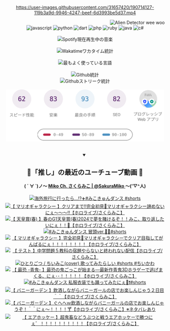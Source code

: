 <!-- START: HERO IMAGE GIF ////////// ////////// ////////// -->
<!-- <img src="@/../assets/img/gaming/ghost-of-tsushima.gif" width="100%"  alt="nellyXinwei's Hero Gif Image"/> -->
<!-- END: HERO IMAGE GIF ////////// ////////// ////////// -->

<div align="center" >  
  
<!-- START:ワンピース 第1015話「ルフィはRED ROCを使う」 -->
<https://user-images.githubusercontent.com/31657420/190714127-119b3a9d-9946-4247-beef-6d3993be5d37.mp4>
<!-- END:ワンピース 第1015話「ルフィはRED ROCを使う」 -->

<!-- START:VISITOR COUNTER -->
<div width="100%" align="right">
<img src="https://komarev.com/ghpvc/?username=nellyXinwei&label=🛸&color=grey&style=for-the-badge&labelcolor=ffffff" alt="Alien Detector wee woo"/>
</div>
<!-- END:VISITOR COUNTER -->

<!-- START: PROGRAMMING LANGUAGES -->
<!-- 色彩 Color Scheme:
#961E3A, #8A0D42, #5A0640, #4F265E, #2B355A, #3E759B, #CC4246,
#BB2649, #AD1052, #700750, #633075, #364270, #4E92C2, #FF5357
Sauce: https://www.webcreatorbox.com/inspiration/pantone-2023
-->

<img src="https://img.shields.io/badge/javascript%20-%23BB2649.svg?&style=for-the-badge&logo=javascript&logoColor=white&labelColor=961E3A" alt="javascript"/>
<img src="https://img.shields.io/badge/python%20-%23AD1052.svg?&style=for-the-badge&logo=python&logoColor=white&labelColor=8A0D42" alt="python" />
<img src="https://img.shields.io/badge/dart%20-%23700750.svg?&style=for-the-badge&logo=dart&logoColor=white&labelColor=5A0640" alt="dart"/>
<img src="https://img.shields.io/badge/php%20-%23633075.svg?&style=for-the-badge&logo=php&logoColor=white&labelColor=4F265E" alt="php"/>
<img src="https://img.shields.io/badge/ruby%20-%23364270.svg?&style=for-the-badge&logo=ruby&logoColor=white&labelColor=2B355A" alt="ruby"/>
<img src="https://img.shields.io/badge/java%20-%234E92C2.svg?&style=for-the-badge&logo=openjdk&logoColor=white&labelColor=3E759B" alt="java"/>
<img src="https://img.shields.io/badge/c%23-%23FF5357.svg?style=for-the-badge&logo=c-sharp&logoColor=white&labelColor=CC4246" alt="c#"/>  
<!-- END: PROGRAMMING LANGUAGES -->

<br>
<br>

<!-- START: MUSIC STATUS -->
  <!-- <a href="https://newojima-gsrs-20220114.vercel.app/api/now-playing?open">
    <img src="https://newojima-gsrs-20220114.vercel.app/api/now-playing" alt="Spotify現在再生中の音楽">
  </a> -->
  <img src="https://newojima-grss-20230114.vercel.app/api/spotify?border_color=transparent" alt="Spotify現在再生中の音楽" width="280px">
<!-- END: MUSIC STATUS -->

<br>
<br>

<!-- START: GITHUB STATUS -->
<!-- 色彩 Color Scheme:  #BB2649, #AD1052, #700750, #633075 -->
<img align="center" src="https://newojima-grs-20230109.vercel.app/api/wakatime?username=newojima&layout=compact&langs_count=10&locale=ja&hide_title=false&title_color=fff&hide_border=true&text_color=fff&bg_color=BB2649,BB2649,633075,633075&hide=other,css,html,bash,xml,git%20config,makefile,properties,yaml,markdown,text,json,jsx" alt="Wakatimeワカタイム統計" width="500px"/>

<br>
<br>

<!-- 色彩 Color Scheme:  #633075, #364270, #4E92C2 -->
  <img align="center" src="https://newojima-grs-20230109.vercel.app/api/top-langs?username=newojima&layout=compact&text_color=fff&icon_color=fff&hide_border=true&&locale=ja&hide_title=false&title_color=fff&include_all_commits=true&card_width=445&langs_count=11&hide=c%23,powershell,shaderlab,hlsl,makefile,jupyter%20notebook,python,html,css,shell,batchfile,less,liquid,hack,scss&bg_color=4F265E,633075,4E92C2" alt="最もよく使っている言語" width="500px"/>

<br>
<br>

<!-- 色彩 Color Scheme:  #4E92C2, #FF5357 -->
  <img align="center" src="https://newojima-grs-20230109.vercel.app/api?username=newojima&rank_icon=github&show_icons=true&&locale=ja&title_color=fff&text_color=fff&icon_color=fff&hide_border=true&hide_title=false&count_private=true&include_all_commits=true&card_width=495&disable_animations=true&bg_color=4E92C2,4E92C2,FF5357" alt="Github統計" width="500px"/>

<br>

<img align="center" src="https://streak-stats.demolab.com?user=newojima&theme=dark&hide_border=true&locale=ja&ring=BB2649&stroke=222222&background=151515&sideLabels=BB2649&currStreakLabel=ffffff&border=BB2649&fire=FF5357&currStreakNum=ffffff&sideNums=FF5357&dates=ffffff" alt="Githubストリーク統計" width="500px"/>

<br>
<br>

  <img align="center" width="500px" src="@/../assets/img/page-insights.svg" alt="Githubページの洞察"/>
  
</div>
<!-- END: GITHUB STATUS -->

<br>
<br>

<div align="center">
<details open>
  <summary>

  </summary>

  <h2 align="center">🌸「推し」の最近のユーチューブ動画 🌸</h2>
  <h4>
  ( ´ ∀ `)ノ～ 
  <a href="https://www.youtube.com/@SakuraMiko">Miko Ch. さくらみこ | @SakuraMiko
  </a>
   ～('▽^人)
  </h4>

  <!-- BEGIN YOUTUBE-CARDS -->
<a href="https://www.youtube.com/watch?v=B2X-rjlODrY"><img src="https://ytcards.demolab.com/?id=B2X-rjlODrY&title=%E6%B5%B7%E5%A4%96%E6%97%85%E8%A1%8C%E3%81%AB%E8%A1%8C%E3%81%A3%E3%81%9F%E3%82%89%E2%80%A6%E2%81%89%EF%B8%8F%E2%9C%88%EF%B8%8F%23%E3%81%BF%E3%81%93%E3%81%8D%E3%82%85%E3%82%93%E3%83%80%E3%83%B3%E3%82%B9+%23shorts&lang=ja&timestamp=1714539605&background_color=%230d1117&title_color=%23ffffff&stats_color=%23dedede&max_title_lines=1&width=187&border_radius=5&duration=30" alt="海外旅行に行ったら…⁉️✈️#みこきゅんダンス #shorts" title="海外旅行に行ったら…⁉️✈️#みこきゅんダンス #shorts"></a>
<a href="https://www.youtube.com/watch?v=w1X4T36u2UU"><img src="https://ytcards.demolab.com/?id=w1X4T36u2UU&title=%E3%80%90+%E3%83%9E%E3%83%AA%E3%82%AA%E3%82%AE%E3%83%A3%E3%83%A9%E3%82%AF%E3%82%B7%E3%83%BC+%E3%80%91%E3%82%AF%E3%83%AA%E3%82%A2%E3%81%BE%E3%81%A7%E2%80%BC%E5%AE%8C%E5%85%A8%E5%88%9D%E8%A6%8B%F0%9F%8C%9F%E3%83%9E%E3%83%AA%E3%82%AA%E3%82%AE%E3%83%A3%E3%83%A9%E3%82%AF%E3%82%B7%E3%83%BC%E8%AB%A6%E3%82%81%E3%81%AA%E3%81%84%E3%81%AB%E3%81%87%EF%BD%9E%EF%BD%9E%EF%BD%9E%E2%80%BC%E3%80%90%E3%83%9B%E3%83%AD%E3%83%A9%E3%82%A4%E3%83%96%2F%E3%81%95%E3%81%8F%E3%82%89%E3%81%BF%E3%81%93%E3%80%91&lang=ja&timestamp=1714338188&background_color=%230d1117&title_color=%23ffffff&stats_color=%23dedede&max_title_lines=1&width=187&border_radius=5&duration=27421" alt="【 マリオギャラクシー 】クリアまで‼完全初見🌟マリオギャラクシー諦めないにぇ～～～‼【ホロライブ/さくらみこ】" title="【 マリオギャラクシー 】クリアまで‼完全初見🌟マリオギャラクシー諦めないにぇ～～～‼【ホロライブ/さくらみこ】"></a>
<a href="https://www.youtube.com/watch?v=nWr8TIhhEvY"><img src="https://ytcards.demolab.com/?id=nWr8TIhhEvY&title=%E3%80%90+%E5%A4%A9%E7%9A%87%E8%B3%9E%28%E6%98%A5%29+%E3%80%91%E6%98%A5%E3%81%AEG1%E5%A4%A9%E7%9A%87%E8%B3%9E%28%E6%98%A5%292024%E3%81%A7%E5%A4%A2%E3%82%92%E8%B3%AD%E3%81%91%E3%82%8B%E3%81%9E%EF%BC%81%EF%BC%81%E3%81%BF%E3%81%93%E3%80%81%E5%8F%96%E3%82%8A%E8%BF%94%E3%81%97%E3%81%9F%E3%81%84%E3%81%AB%E3%81%87%EF%BC%81%EF%BC%81%F0%9F%8C%B8%E3%80%90%E3%83%9B%E3%83%AD%E3%83%A9%E3%82%A4%E3%83%96%2F%E3%81%95%E3%81%8F%E3%82%89%E3%81%BF%E3%81%93%E3%80%91&lang=ja&timestamp=1714290753&background_color=%230d1117&title_color=%23ffffff&stats_color=%23dedede&max_title_lines=1&width=187&border_radius=5&duration=7901" alt="【 天皇賞(春) 】春のG1天皇賞(春)2024で夢を賭けるぞ！！みこ、取り返したいにぇ！！🌸【ホロライブ/さくらみこ】" title="【 天皇賞(春) 】春のG1天皇賞(春)2024で夢を賭けるぞ！！みこ、取り返したいにぇ！！🌸【ホロライブ/さくらみこ】"></a>
<a href="https://www.youtube.com/watch?v=59Xi21DAS_w"><img src="https://ytcards.demolab.com/?id=59Xi21DAS_w&title=%23%E3%81%BF%E3%81%93%E3%81%8D%E3%82%85%E3%82%93%E3%83%80%E3%83%B3%E3%82%B9+%E5%86%92%E9%A0%ADver.%F0%9F%8C%B8%F0%9F%8E%B6%23shorts&lang=ja&timestamp=1714273203&background_color=%230d1117&title_color=%23ffffff&stats_color=%23dedede&max_title_lines=1&width=187&border_radius=5&duration=23" alt="#みこきゅんダンス 冒頭ver.🌸🎶#shorts" title="#みこきゅんダンス 冒頭ver.🌸🎶#shorts"></a>
<a href="https://www.youtube.com/watch?v=bTBTwOgyJtk"><img src="https://ytcards.demolab.com/?id=bTBTwOgyJtk&title=%E3%80%90++%E3%83%9E%E3%83%AA%E3%82%AA%E3%82%AE%E3%83%A3%E3%83%A9%E3%82%AF%E3%82%B7%E3%83%BC+%E3%80%91%E5%AE%8C%E5%85%A8%E5%88%9D%E8%A6%8B%F0%9F%8C%9F%E3%83%9E%E3%83%AA%E3%82%AA%E3%82%AE%E3%83%A3%E3%83%A9%E3%82%AF%E3%82%B7%E3%83%BC%E3%81%A7%E3%82%AF%E3%83%AA%E3%82%A2%E7%9B%AE%E6%8C%87%E3%81%97%E3%81%A6%E3%81%8C%E3%82%93%E3%81%B0%E3%82%8B%E3%81%AB%E3%81%87%EF%BC%81%EF%BC%81%EF%BC%81%EF%BC%81%EF%BC%81%EF%BC%81%EF%BC%81%EF%BC%81%E3%80%90%E3%83%9B%E3%83%AD%E3%83%A9%E3%82%A4%E3%83%96%2F%E3%81%95%E3%81%8F%E3%82%89%E3%81%BF%E3%81%93%E3%80%91&lang=ja&timestamp=1714245153&background_color=%230d1117&title_color=%23ffffff&stats_color=%23dedede&max_title_lines=1&width=187&border_radius=5&duration=24521" alt="【  マリオギャラクシー 】完全初見🌟マリオギャラクシーでクリア目指してがんばるにぇ！！！！！！！！【ホロライブ/さくらみこ】" title="【  マリオギャラクシー 】完全初見🌟マリオギャラクシーでクリア目指してがんばるにぇ！！！！！！！！【ホロライブ/さくらみこ】"></a>
<a href="https://www.youtube.com/watch?v=YHASca-CS1Q"><img src="https://ytcards.demolab.com/?id=YHASca-CS1Q&title=%E3%80%90+%E3%83%86%E3%82%B9%E3%83%88+%E3%80%91%E4%B8%AD%E5%AD%A6%E5%95%8F%E9%A1%8C%EF%BC%95%E6%95%99%E7%A7%91%E3%81%AE%E5%AE%BF%E9%A1%8C%E3%82%84%E3%82%89%E3%81%AA%E3%81%84%E3%81%A8%E7%B5%82%E3%82%8F%E3%82%8C%E3%81%AA%E3%81%84%E9%85%8D%E4%BF%A1%E3%80%90%E3%83%9B%E3%83%AD%E3%83%A9%E3%82%A4%E3%83%96%2F%E3%81%95%E3%81%8F%E3%82%89%E3%81%BF%E3%81%93%E3%80%91&lang=ja&timestamp=1714052845&background_color=%230d1117&title_color=%23ffffff&stats_color=%23dedede&max_title_lines=1&width=187&border_radius=5&duration=12728" alt="【 テスト 】中学問題５教科の宿題やらないと終われない配信【ホロライブ/さくらみこ】" title="【 テスト 】中学問題５教科の宿題やらないと終われない配信【ホロライブ/さくらみこ】"></a>
<a href="https://www.youtube.com/watch?v=AOs0cb7CiYM"><img src="https://ytcards.demolab.com/?id=AOs0cb7CiYM&title=%E3%81%B2%E3%81%A8%E3%82%8A%E3%81%94%E3%81%A4+%2F+%E3%81%A1%E3%81%84%E3%81%BF%E3%81%93%28cover%29+%E6%AD%8C%E3%81%A3%E3%81%A6%E3%81%BF%E3%81%9F%E3%82%89%E3%81%97%E3%81%84+%23shorts+%23%E3%81%A1%E3%81%84%E3%81%8B%E3%82%8F&lang=ja&timestamp=1714014005&background_color=%230d1117&title_color=%23ffffff&stats_color=%23dedede&max_title_lines=1&width=187&border_radius=5&duration=56" alt="ひとりごつ / ちいみこ(cover) 歌ってみたらしい #shorts #ちいかわ" title="ひとりごつ / ちいみこ(cover) 歌ってみたらしい #shorts #ちいかわ"></a>
<a href="https://www.youtube.com/watch?v=2MnI_2pFtRY"><img src="https://ytcards.demolab.com/?id=2MnI_2pFtRY&title=%E3%80%90+%E6%9C%80%E6%81%90+-%E9%9D%92%E9%AC%BC-+%E3%80%91%E6%9C%80%E6%81%90%E3%81%AE%E9%AC%BC%E3%81%94%E3%81%A3%E3%81%93%E3%81%8C%E5%A7%8B%E3%81%BE%E3%82%8B%E2%80%95%E6%9C%80%E6%96%B0%E4%BD%9C%E9%9D%92%E9%AC%BC3D%E3%83%9B%E3%83%A9%E3%82%B2%E3%83%BC%E3%81%A7%E9%80%83%E3%81%92%E3%81%BE%E3%81%8F%E3%82%8B%E3%80%81%E3%81%AB%E3%81%87%EF%BD%A5%EF%BD%A5%EF%BC%81%EF%BC%81%EF%BC%81%EF%BC%81%EF%BC%81%E3%80%90%E3%83%9B%E3%83%AD%E3%83%A9%E3%82%A4%E3%83%96%2F%E3%81%95%E3%81%8F%E3%82%89%E3%81%BF%E3%81%93%E3%80%91&lang=ja&timestamp=1713890161&background_color=%230d1117&title_color=%23ffffff&stats_color=%23dedede&max_title_lines=1&width=187&border_radius=5&duration=15723" alt="【 最恐 -青鬼- 】最恐の鬼ごっこが始まる―最新作青鬼3Dホラゲーで逃げまくる、にぇ･･！！！！！【ホロライブ/さくらみこ】" title="【 最恐 -青鬼- 】最恐の鬼ごっこが始まる―最新作青鬼3Dホラゲーで逃げまくる、にぇ･･！！！！！【ホロライブ/さくらみこ】"></a>
<a href="https://www.youtube.com/watch?v=-nl76eqFrAE"><img src="https://ytcards.demolab.com/?id=-nl76eqFrAE&title=%23%E3%81%BF%E3%81%93%E3%81%8D%E3%82%85%E3%82%93%E3%83%80%E3%83%B3%E3%82%B9+%E7%A7%81%E6%9C%8D%E8%A1%A3%E8%A3%85%E3%81%A7%E3%82%82%E8%B8%8A%E3%81%A3%E3%81%A6%E3%81%BF%E3%81%9F%E3%81%AB%E3%81%87%F0%9F%8C%B8%E2%9D%97%EF%B8%8F%23shorts&lang=ja&timestamp=1713843355&background_color=%230d1117&title_color=%23ffffff&stats_color=%23dedede&max_title_lines=1&width=187&border_radius=5&duration=30" alt="#みこきゅんダンス 私服衣装でも踊ってみたにぇ🌸❗️#shorts" title="#みこきゅんダンス 私服衣装でも踊ってみたにぇ🌸❗️#shorts"></a>
<a href="https://www.youtube.com/watch?v=zNK2CvG6jDg"><img src="https://ytcards.demolab.com/?id=zNK2CvG6jDg&title=%E3%80%90+%E3%83%90%E3%83%8B%E3%83%BC%E3%82%AC%E3%83%BC%E3%83%87%E3%83%B3+%E3%80%91%E9%A3%B2%E9%85%92%E3%81%97%E3%81%AA%E3%81%8C%E3%82%89%E3%83%90%E3%83%8B%E3%83%BC%E3%82%AC%E3%83%BC%E3%83%AB%E3%81%AE%E5%BA%97%E3%81%A7%E3%81%8A%E6%A5%BD%E3%81%97%E3%82%93%E3%81%98%E3%82%83%E3%81%86%EF%BC%92%E6%97%A5%E7%9B%AE%EF%BC%BE%EF%BC%BE%E3%80%90%E3%83%9B%E3%83%AD%E3%83%A9%E3%82%A4%E3%83%96%2F%E3%81%95%E3%81%8F%E3%82%89%E3%81%BF%E3%81%93%E3%80%91&lang=ja&timestamp=1713809993&background_color=%230d1117&title_color=%23ffffff&stats_color=%23dedede&max_title_lines=1&width=187&border_radius=5&duration=21747" alt="【 バニーガーデン 】飲酒しながらバニーガールの店でお楽しんじゃう２日目＾＾【ホロライブ/さくらみこ】" title="【 バニーガーデン 】飲酒しながらバニーガールの店でお楽しんじゃう２日目＾＾【ホロライブ/さくらみこ】"></a>
<a href="https://www.youtube.com/watch?v=2iojO8czLYY"><img src="https://ytcards.demolab.com/?id=2iojO8czLYY&title=%E3%80%90++%E3%83%90%E3%83%8B%E3%83%BC%E3%82%AC%E3%83%BC%E3%83%87%E3%83%B3+%E3%80%91%E3%81%90%E3%81%B8%E3%81%B8%EF%BD%97%E9%A3%B2%E9%85%92%E3%81%97%E3%81%AA%E3%81%8C%E3%82%89%E3%83%90%E3%83%8B%E3%83%BC%E3%82%AC%E3%83%BC%E3%83%AB%E3%81%AE%E5%BA%97%E3%81%A7%E3%81%8A%E6%A5%BD%E3%81%97%E3%82%93%E3%81%98%E3%82%83%E3%81%86%E3%81%9E%EF%BC%81%EF%BC%BE%EF%BC%BE%E3%81%AB%E3%81%87%EF%BD%9E%EF%BC%81%EF%BC%81%EF%BC%81%EF%BC%81%F0%9F%8D%B8%E3%80%90%E3%83%9B%E3%83%AD%E3%83%A9%E3%82%A4%E3%83%96%2F%E3%81%95%E3%81%8F%E3%82%89%E3%81%BF%E3%81%93%E3%80%91%E2%80%BB%E3%83%8D%E3%82%BF%E3%83%90%E3%83%AC%E3%81%82%E3%82%8A&lang=ja&timestamp=1713723436&background_color=%230d1117&title_color=%23ffffff&stats_color=%23dedede&max_title_lines=1&width=187&border_radius=5&duration=21531" alt="【  バニーガーデン 】ぐへへｗ飲酒しながらバニーガールの店でお楽しんじゃうぞ！＾＾にぇ～！！！！🍸【ホロライブ/さくらみこ】※ネタバレあり" title="【  バニーガーデン 】ぐへへｗ飲酒しながらバニーガールの店でお楽しんじゃうぞ！＾＾にぇ～！！！！🍸【ホロライブ/さくらみこ】※ネタバレあり"></a>
<a href="https://www.youtube.com/watch?v=B1Vd8HA5JZ0"><img src="https://ytcards.demolab.com/?id=B1Vd8HA5JZ0&title=%E3%80%90+%E3%82%A8%E3%82%A2%E3%83%9B%E3%83%83%E3%82%B1%E3%83%BC+%E3%80%91%E8%B6%85%E9%AC%BC%E7%95%9C%E3%81%AA%E3%81%A9%E3%81%86%E3%81%B6%E3%81%A4%E3%81%A8%E6%88%A6%E3%81%86%E3%82%A8%E3%82%A2%E3%83%9B%E3%83%83%E3%82%B1%E3%83%BC%E3%81%A7%E5%8B%9D%E3%81%A4%E3%81%AB%E3%81%87%E3%82%9B%EF%BC%81%EF%BC%81%EF%BC%81%EF%BC%81%EF%BC%81%EF%BC%81%EF%BC%81%EF%BC%81%EF%BC%81%EF%BC%81%E3%80%90%E3%83%9B%E3%83%AD%E3%83%A9%E3%82%A4%E3%83%96%2F%E3%81%95%E3%81%8F%E3%82%89%E3%81%BF%E3%81%93%E3%80%91&lang=ja&timestamp=1713637654&background_color=%230d1117&title_color=%23ffffff&stats_color=%23dedede&max_title_lines=1&width=187&border_radius=5&duration=25637" alt="【 エアホッケー 】超鬼畜などうぶつと戦うエアホッケーで勝つにぇ゛！！！！！！！！！！【ホロライブ/さくらみこ】" title="【 エアホッケー 】超鬼畜などうぶつと戦うエアホッケーで勝つにぇ゛！！！！！！！！！！【ホロライブ/さくらみこ】"></a>
<!-- END YOUTUBE-CARDS -->

</div>
  
</details>
